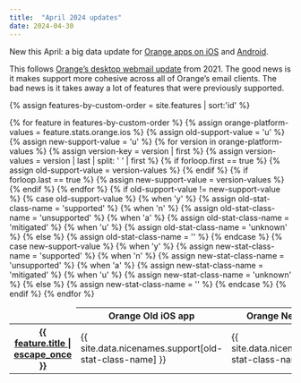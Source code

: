 ```yaml
---
title:  "April 2024 updates"
date: 2024-04-30
---
```


New this April: a big data update for [Orange apps on iOS](https://www.caniemail.com/clients/orange/#ios) and [Android](https://www.caniemail.com/clients/orange/#android).

This follows [Orange’s desktop webmail update](/news/2021-03-17-orange-new-desktop-webmail) from 2021. The good news is it makes support more cohesive across all of Orange’s email clients. The bad news is it takes away a lot of features that were previously supported.

{% assign features-by-custom-order = site.features | sort:'id' %}
<table class="clients-comparison-table">
	<thead>
		<tr>
			<td></td>
			<th scope="col">
				<span class="data-family-name">Orange</span>
				<span class="data-platform-name">Old iOS app</span>
			</th>
			<th scope="col">
				<span class="data-family-name">Orange</span>
				<span class="data-platform-name">New 2024 iOS app</span>
			</th>
		</tr>
	</thead>
	<tbody>
	{% for feature in features-by-custom-order %}
		{% assign orange-platform-values = feature.stats.orange.ios %}
		{% assign old-support-value = 'u' %}
		{% assign new-support-value = 'u' %}
		{% for version in orange-platform-values %}
			{% assign version-key = version | first %}
			{% assign version-values = version | last | split: ' ' | first %}
			{% if forloop.first == true %}
			{% assign old-support-value = version-values %}
			{% endif %}
			{% if forloop.last == true %}
			{% assign new-support-value = version-values %}
			{% endif %}
		{% endfor %}
		{% if old-support-value != new-support-value %}
			{% case old-support-value %}
				{% when 'y' %}
					{% assign old-stat-class-name = 'supported' %}
				{% when 'n' %}
					{% assign old-stat-class-name = 'unsupported' %}
				{% when 'a' %}
					{% assign old-stat-class-name = 'mitigated' %}
				{% when 'u' %}
					{% assign old-stat-class-name = 'unknown' %}
				{% else %}
					{% assign old-stat-class-name = '' %}
			{% endcase %}
			{% case new-support-value %}
				{% when 'y' %}
					{% assign new-stat-class-name = 'supported' %}
				{% when 'n' %}
					{% assign new-stat-class-name = 'unsupported' %}
				{% when 'a' %}
					{% assign new-stat-class-name = 'mitigated' %}
				{% when 'u' %}
					{% assign new-stat-class-name = 'unknown' %}
				{% else %}
					{% assign new-stat-class-name = '' %}
			{% endcase %}
			<tr>
				<th scope="row"><a href="{{ feature.url }}">{{ feature.title | escape_once }}</a></th>
				<td class="{{ old-stat-class-name }}">{{ site.data.nicenames.support[old-stat-class-name] }}</td>
				<td class="{{ new-stat-class-name }}">{{ site.data.nicenames.support[new-stat-class-name] }}</td>
			</tr>
		{% endif %}
	{% endfor %}
	</tbody>
</table>
